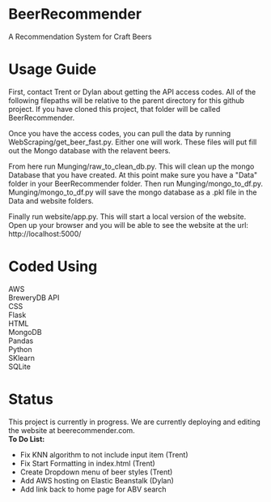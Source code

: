 # BeerRecommender
A Recommendation System for Craft Beers

# Usage Guide
First, contact Trent or Dylan about getting the API access codes. All of the following filepaths will be relative to the parent directory for this github project. If you have cloned this project, that folder will be called BeerRecommender.

Once you have the access codes, you can pull the data by running WebScraping/get_beer_fast.py. Either one will work. These files will put fill out the Mongo database with the relavent beers.

From here run Munging/raw_to_clean_db.py. This will clean up the mongo Database that you have created. At this point make sure you have a "Data" folder in your BeerRecommender folder. Then run Munging/mongo_to_df.py. Munging/mongo_to_df.py will save the mongo database as a .pkl file in the Data and website folders.

Finally run website/app.py. This will start a local version of the website. Open up your browser and you will be able to see the website at the url: http://localhost:5000/

# Coded Using<br>
AWS<br>
BreweryDB API<br>
CSS<br>
Flask<br>
HTML <br>
MongoDB<br>
Pandas<br>
Python<br>
SKlearn<br>
SQLite<br>

# Status
This project is currently in progress. We are currently deploying and editing the website at beerecommender.com.
<br><b>To Do List:</b>
<ul>
    <li>Fix KNN algorithm to not include input item (Trent)</li>
    <li>Fix Start Formatting in index.html (Trent)</li>
    <li>Create Dropdown menu of beer styles (Trent)</li>
    <li>Add AWS hosting on Elastic Beanstalk (Dylan)</li>
    <li>Add link back to home page for ABV search</li>
